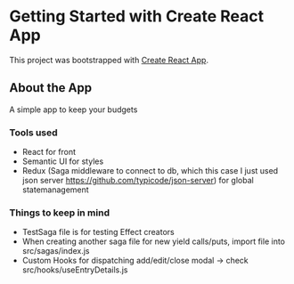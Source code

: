 # Getting Started with Create React App

This project was bootstrapped with [Create React App](https://github.com/facebook/create-react-app).

## About the App
A simple app to keep your budgets

### Tools used
- React for front
- Semantic UI for styles
- Redux (Saga middleware to connect to db, which this case I just used json server https://github.com/typicode/json-server) for global statemanagement

### Things to keep in mind
- TestSaga file is for testing Effect creators
- When creating another saga file for new yield calls/puts, import file into src/sagas/index.js
- Custom Hooks for dispatching add/edit/close modal -> check src/hooks/useEntryDetails.js
